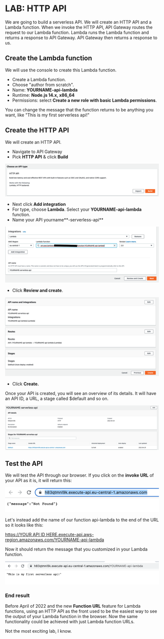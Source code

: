 # LAB: HTTP API

We are going to build a serverless API. We will create an HTTP API and a Lambda function. When we invoke the HTTP API, API Gateway routes the request to our Lambda function. Lambda runs the Lambda function and returns a response to API Gateway. API Gateway then returns a response to us.

## Create the Lambda function

We will use the console to create this Lambda function.&#x20;

* Create a Lambda function.&#x20;
* Choose "author from scratch".
* Name: **YOURNAME-api-lambda**
* Runtime: **Node.js 14.x, x86\_64**&#x20;
* Permissions: select **Create a new role with basic Lambda permissions**.&#x20;

You can change the message that the function returns to be anything you want, like "This is my first serverless api!"

## Create the HTTP API&#x20;

We will create an HTTP API.&#x20;

* Navigate to API Gateway
* Pick **HTTP API** & click **Build**

![](<../../.gitbook/assets/image (5).png>)

* Next click **Add integration**&#x20;
* For type, choose **Lambda**. Select your **YOURNAME-api-lambda** function.&#x20;
* Name your API yourname**-serverless-api**

![](<../../.gitbook/assets/Screenshot 2022-04-29 at 14.18.49.png>)

* Click **Review and create**.

![review the API](<../../.gitbook/assets/image (209).png>)

* Click **Create.**

Once your API is created, you will see an overview of its details. It will have an API ID, a URL, a stage called $default and so on.&#x20;

![overview of new API](<../../.gitbook/assets/image (51).png>)

## Test the API&#x20;

We will test the API through our browser. If you click on the **invoke URL** of your API as it is, it will return this:

![nope](<../../.gitbook/assets/image (373).png>)

Let's instead add the name of our function api-lambda to the end of the URL so it looks like this:

[https://YOUR API ID HERE.execute-api.aws-region.amazonaws.com/YOURNAME-api-lambda](https://gibberish.execute-api.aws-region.amazonaws.com/api-lambda)

Now it should return the message that you customized in your Lambda function.&#x20;

![Success!](<../../.gitbook/assets/image (360).png>)

### End result

Before April of 2022 and the new **Function URL** feature for Lambda functions, using an HTTP API as the front used to be the easiest way to see the output of your Lambda function in the browser. Now the same functionality could be achieved with just Lambda function URLs.&#x20;

Not the most exciting lab, I know.
